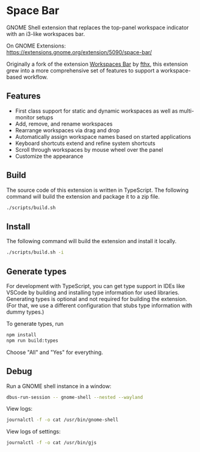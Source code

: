 # Space Bar

GNOME Shell extension that replaces the top-panel workspace indicator with an i3-like workspaces bar.

On GNOME Extensions: https://extensions.gnome.org/extension/5090/space-bar/

Originally a fork of the extension [Workspaces
Bar](https://extensions.gnome.org/extension/3851/workspaces-bar/) by
[fthx](https://extensions.gnome.org/accounts/profile/fthx), this extension grew into a more
comprehensive set of features to support a workspace-based workflow.

## Features

-   First class support for static and dynamic workspaces as well as multi-monitor setups
-   Add, remove, and rename workspaces
-   Rearrange workspaces via drag and drop
-   Automatically assign workspace names based on started applications
-   Keyboard shortcuts extend and refine system shortcuts
-   Scroll through workspaces by mouse wheel over the panel
-   Customize the appearance

## Build

The source code of this extension is written in TypeScript. The following command will build the
extension and package it to a zip file.

```sh
./scripts/build.sh
```

## Install

The following command will build the extension and install it locally.

```sh
./scripts/build.sh -i
```

## Generate types

For development with TypeScript, you can get type support in IDEs like VSCode by building and
installing type information for used libraries. Generating types is optional and not required for
building the extension. (For that, we use a different configuration that stubs type information with
dummy types.)

To generate types, run

```sh
npm install
npm run build:types
```

Choose "All" and "Yes" for everything.

## Debug

Run a GNOME shell instance in a window:
```sh
dbus-run-session -- gnome-shell --nested --wayland
```

View logs:
```sh
journalctl -f -o cat /usr/bin/gnome-shell
```

View logs of settings:
```sh
journalctl -f -o cat /usr/bin/gjs
```
